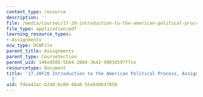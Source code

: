 ```yaml
---
content_type: resource
description: ''
file: /media/courses/17-20-introduction-to-the-american-political-process-fall-2020/fdea42acb2d0bc0048a055e8d0b47850_MIT17_20F20_Paper1.pdf
file_type: application/pdf
learning_resource_types:
- Assignments
ocw_type: OCWFile
parent_title: Assignments
parent_type: CourseSection
parent_uid: 146ed505-5b84-2884-3642-9903d597ffce
resourcetype: Document
title: '17.20F20 Introduction to the American Political Process, Assignments: Paper
  1'
uid: fdea42ac-b2d0-bc00-48a0-55e8d0b47850
---
```

